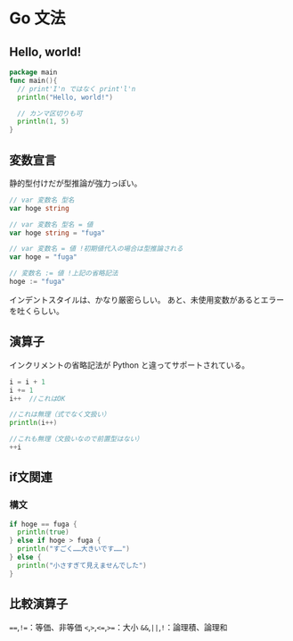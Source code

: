# Go 文法

## Hello, world!

```go
package main
func main(){
  // print'I'n ではなく print'l'n
  println("Hello, world!")

  // カンマ区切りも可
  println(1, 5)
}
```

## 変数宣言

静的型付けだが型推論が強力っぽい。

```go
// var 変数名 型名
var hoge string

// var 変数名 型名 = 値
var hoge string = "fuga"

// var 変数名 = 値 !初期値代入の場合は型推論される
var hoge = "fuga"

// 変数名 := 値 !上記の省略記法
hoge := "fuga"
```

インデントスタイルは、かなり厳密らしい。
あと、未使用変数があるとエラーを吐くらしい。

## 演算子

インクリメントの省略記法が Python と違ってサポートされている。

```go
i = i + 1
i += 1
i++  //これはOK

//これは無理（式でなく文扱い）
println(i++)

//これも無理（文扱いなので前置型はない）
++i
```

## if文関連

### 構文

```go
if hoge == fuga {
  println(true)
} else if hoge > fuga {
  println("すごく……大きいです……")
} else {
  println("小さすぎて見えませんでした")
}
```

## 比較演算子

`==`,`!=`：等価、非等価
`<`,`>`,`<=`,`>=`：大小
`&&`,`||`,`!`：論理積、論理和
